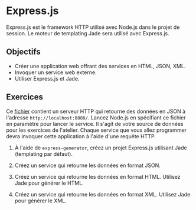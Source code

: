 Express.js
==========

Express.js est le framework HTTP utilisé avec Node.js dans le projet de session.
Le moteur de templating Jade sera utilisé avec Express.js.

Objectifs
---------

* Créer une application web offrant des services en HTML, JSON, XML.
* Invoquer un service web externe.
* Utiliser Express.js et Jade.

Exercices
---------

Ce [fichier](data-server.js) contient un serveur HTTP qui retourne des données
en JSON à l'adresse `http://localhost:8888/`. Lancez Node.js en spécifiant ce
fichier en paramètre pour lancer le service. Il s'agit de votre source de
données pour les exercices de l'atelier. Chaque service que vous allez
programmer devra invoquer cette application à l'aide d'une requête HTTP.

1. À l'aide de `express-generator`, créez un projet Express.js utilisant Jade
   (templating par défaut).

2. Créez un service qui retourne les données en format JSON.

3. Créez un service qui retourne les données en format HTML. Utilisez Jade pour
   générer le HTML.

4. Créez un service qui retourne les données en format XML. Utilisez Jade pour
   générer le XML.
